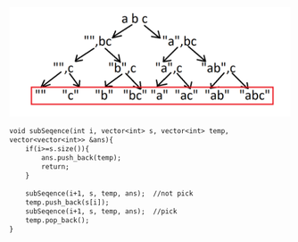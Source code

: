 ![Subsequence Recursion Tree](/Images/seq.png)

```
void subSeqence(int i, vector<int> s, vector<int> temp, vector<vector<int>> &ans){
    if(i>=s.size()){
        ans.push_back(temp);
        return;
    }
    
    subSeqence(i+1, s, temp, ans);  //not pick
    temp.push_back(s[i]);
    subSeqence(i+1, s, temp, ans);  //pick
    temp.pop_back();
}
```
